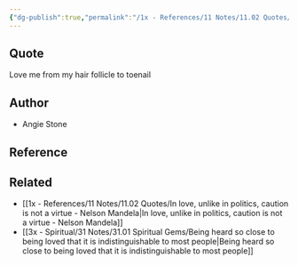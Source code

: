 ```yaml
---
{"dg-publish":true,"permalink":"/1x - References/11 Notes/11.02 Quotes/Love me from my hair follicle to toenail - Angie Stone/","title":"Love me from my hair follicle to toenail - Angie Stone","noteIcon":""}
---
```



## Quote
Love me from my hair follicle to toenail 

## Author
- Angie Stone

## Reference


## Related
- [[1x - References/11 Notes/11.02 Quotes/In love, unlike in politics, caution is not a virtue - Nelson Mandela\|In love, unlike in politics, caution is not a virtue - Nelson Mandela]]
- [[3x - Spiritual/31 Notes/31.01 Spiritual Gems/Being heard so close to being loved that it is indistinguishable to most people\|Being heard so close to being loved that it is indistinguishable to most people]]
